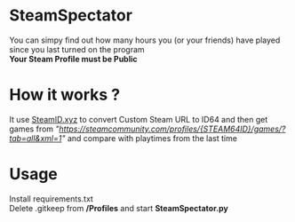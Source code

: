 # SteamSpectator

You can simpy find out how many hours you (or your friends) have played since you last turned on the program<br>
**Your Steam Profile must be Public**<br>

# How it works ?
It use [SteamID.xyz](https://steamid.xyz/) to convert Custom Steam URL to ID64 and then get games from 
 *"https://steamcommunity.com/profiles/{STEAM64ID}/games/?tab=all&xml=1"* and compare with playtimes from the last time <br>

# Usage
Install requirements.txt<br>
Delete .gitkeep from **/Profiles** and start **SteamSpectator.py**<br>
